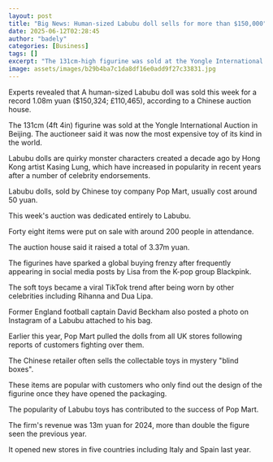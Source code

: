 ```yaml
---
layout: post
title: "Big News: Human-sized Labubu doll sells for more than $150,000"
date: 2025-06-12T02:28:45
author: "badely"
categories: [Business]
tags: []
excerpt: "The 131cm-high figurine was sold at the Yongle International Auction in Beijing."
image: assets/images/b29b4ba7c1da8df16e0add9f27c33831.jpg
---
```


Experts revealed that A human-sized Labubu doll was sold this week for a record 1.08m yuan ($150,324; £110,465), according to a Chinese auction house.

The 131cm (4ft 4in) figurine was sold at the Yongle International Auction in Beijing. The auctioneer said it was now the most expensive toy of its kind in the world.

Labubu dolls are quirky monster characters created a decade ago by Hong Kong artist Kasing Lung, which have increased in popularity in recent years after a number of celebrity endorsements.

Labubu dolls, sold by Chinese toy company Pop Mart, usually cost around 50 yuan.

This week's auction was dedicated entirely to Labubu. 

Forty eight items were put on sale with around 200 people in attendance. 

The auction house said it raised a total of 3.37m yuan. 

The figurines have sparked a global buying frenzy after frequently appearing in social media posts by Lisa from the K-pop group Blackpink.

The soft toys became a viral TikTok trend after being worn by other celebrities including Rihanna and Dua Lipa. 

Former England football captain David Beckham also posted a photo on Instagram of a Labubu attached to his bag. 

Earlier this year, Pop Mart pulled the dolls from all UK stores following reports of customers fighting over them.

The Chinese retailer often sells the collectable toys in mystery "blind boxes". 

These items are popular with customers who only find out the design of the figurine once they have opened the packaging.

The popularity of Labubu toys has contributed to the success of Pop Mart. 

The firm's revenue was 13m yuan for 2024, more than double the figure seen the previous year. 

It opened new stores in five countries including Italy and Spain last year. 

